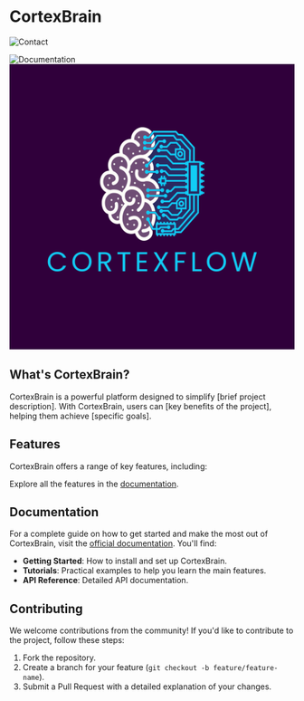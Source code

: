# CortexBrain
![Contact](https://github.com/CortexFlow/demo-repository/actions/workflows/auto-assign.yml/badge.svg)

![Documentation](https://github.com/CortexFlow/demo-repository/actions/workflows/proof-html.yml/badge.svg)
![CortexFlow Logo](Cortexflow.png)


## What's CortexBrain?

CortexBrain is a powerful platform designed to simplify [brief project description]. With CortexBrain, users can [key benefits of the project], helping them achieve [specific goals].

## Features

CortexBrain offers a range of key features, including:



Explore all the features in the [documentation](#documentation).

## Documentation

For a complete guide on how to get started and make the most out of CortexBrain, visit the [official documentation](link_to_documentation). You'll find:

- **Getting Started**: How to install and set up CortexBrain.
- **Tutorials**: Practical examples to help you learn the main features.
- **API Reference**: Detailed API documentation.

## Contributing

We welcome contributions from the community! If you'd like to contribute to the project, follow these steps:

1. Fork the repository.
2. Create a branch for your feature (`git checkout -b feature/feature-name`).
3. Submit a Pull Request with a detailed explanation of your changes.

